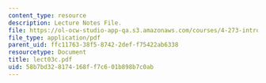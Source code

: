 ```yaml
---
content_type: resource
description: Lecture Notes File.
file: https://ol-ocw-studio-app-qa.s3.amazonaws.com/courses/4-273-introduction-to-design-inquiry-fall-2004/58b7bd328174168ff7c601b898b7c0ab_lect03c.pdf
file_type: application/pdf
parent_uid: ffc11763-38f5-8742-2def-f75422ab6338
resourcetype: Document
title: lect03c.pdf
uid: 58b7bd32-8174-168f-f7c6-01b898b7c0ab
---
```

